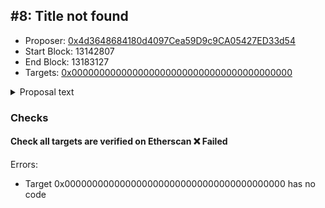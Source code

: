 
## #8: Title not found
- Proposer: [0x4d3648684180d4097Cea59D9c9CA05427ED33d54](https://etherscan.io/address/0x4d3648684180d4097Cea59D9c9CA05427ED33d54)
- Start Block: 13142807
- End Block: 13183127
- Targets: [0x0000000000000000000000000000000000000000](https://etherscan.io/address/0x0000000000000000000000000000000000000000#code)

<details>
  <summary>Proposal text</summary>

> ""
</details>

### Checks
#### Check all targets are verified on Etherscan ❌ Failed

Errors:
- Target 0x0000000000000000000000000000000000000000 has no code


